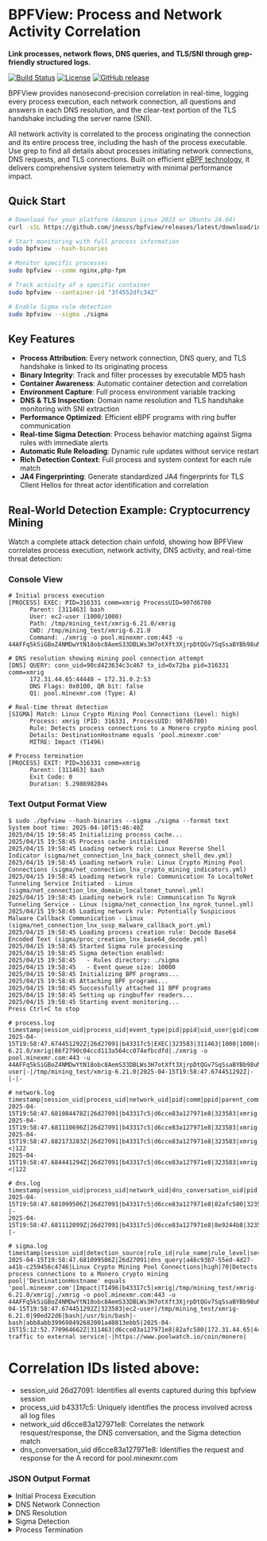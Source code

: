 # BPFView: Process and Network Activity Correlation


  <strong>Link processes, network flows, DNS queries, and TLS/SNI through grep-friendly structured logs. </strong>

[![Build Status](https://github.com/jnesss/bpfview/actions/workflows/ci.yml/badge.svg)](https://github.com/jnesss/bpfview/actions/workflows/ci.yml)
[![License](https://img.shields.io/github/license/jnesss/bpfview)](LICENSE)
[![GitHub release](https://img.shields.io/github/release/jnesss/bpfview.svg)](https://github.com/jnesss/bpfview/releases)

BPFView provides nanosecond-precision correlation in real-time, logging every process execution, each network connection, all questions and answers in each DNS resolution, and the clear-text portion of the TLS handshake including the server name (SNI).

All network activity is correlated to the process originating the connection and its entire process tree, including the hash of the process executable. Use grep to find all details about processes initiating network connections, DNS requests, and TLS connections. Built on efficient [eBPF technology](https://ebpf.io/what-is-ebpf/), it delivers comprehensive system telemetry with minimal performance impact.

## Quick Start

```bash
# Download for your platform (Amazon Linux 2023 or Ubuntu 24.04)
curl -sSL https://github.com/jnesss/bpfview/releases/latest/download/install.sh | sudo bash

# Start monitoring with full process information
sudo bpfview --hash-binaries

# Monitor specific processes
sudo bpfview --comm nginx,php-fpm

# Track activity of a specific container
sudo bpfview --container-id "3f4552dfc342"

# Enable Sigma rule detection
sudo bpfview --sigma ./sigma
```

## Key Features

- **Process Attribution**: Every network connection, DNS query, and TLS handshake is linked to its originating process
- **Binary Integrity**: Track and filter processes by executable MD5 hash
- **Container Awareness**: Automatic container detection and correlation
- **Environment Capture**: Full process environment variable tracking
- **DNS & TLS Inspection**: Domain name resolution and TLS handshake monitoring with SNI extraction
- **Performance Optimized**: Efficient eBPF programs with ring buffer communication
- **Real-time Sigma Detection**: Process behavior matching against Sigma rules with immediate alerts
- **Automatic Rule Reloading**: Dynamic rule updates without service restart
- **Rich Detection Context**: Full process and system context for each rule match
- **JA4 Fingerprinting**: Generate standardized JA4 fingerprints for TLS Client Hellos for threat actor identification and correlation

## Real-World Detection Example: Cryptocurrency Mining

Watch a complete attack detection chain unfold, showing how BPFView correlates process execution, network activity, DNS activity, and real-time threat detection:

### Console View

```text
# Initial process execution
[PROCESS] EXEC: PID=316331 comm=xmrig ProcessUID=907d6780
      Parent: [311463] bash
      User: ec2-user (1000/1000)
      Path: /tmp/mining_test/xmrig-6.21.0/xmrig
      CWD: /tmp/mining_test/xmrig-6.21.0
      Command: ./xmrig -o pool.minexmr.com:443 -u 44AFFq5kSiGBoZ4NMDwYtN18obc8AemS33DBLWs3H7otXft3XjrpDtQGv7SqSsaBYBb98uNbr2VBBEt7f2wfn3RVGQBEP3A

# DNS resolution showing mining pool connection attempt
[DNS] QUERY: conn_uid=90cd423634c3c467 tx_id=0x72ba pid=316331 comm=xmrig
      172.31.44.65:44440 → 172.31.0.2:53
      DNS Flags: 0x0100, QR bit: false
      Q1: pool.minexmr.com (Type: A)

# Real-time threat detection
[SIGMA] Match: Linux Crypto Mining Pool Connections (Level: high)
      Process: xmrig (PID: 316331, ProcessUID: 907d6780)
      Rule: Detects process connections to a Monero crypto mining pool
      Details: DestinationHostname equals 'pool.minexmr.com'
      MITRE: Impact (T1496)

# Process termination
[PROCESS] EXIT: PID=316331 comm=xmrig
      Parent: [311463] bash
      Exit Code: 0
      Duration: 5.298698204s
```
### Text Output Format View
```text
$ sudo ./bpfview --hash-binaries --sigma ./sigma --format text
System boot time: 2025-04-10T15:46:40Z
2025/04/15 19:58:45 Initializing process cache...
2025/04/15 19:58:45 Process cache initialized
2025/04/15 19:58:45 Loading network rule: Linux Reverse Shell Indicator (sigma/net_connection_lnx_back_connect_shell_dev.yml)
2025/04/15 19:58:45 Loading network rule: Linux Crypto Mining Pool Connections (sigma/net_connection_lnx_crypto_mining_indicators.yml)
2025/04/15 19:58:45 Loading network rule: Communication To LocaltoNet Tunneling Service Initiated - Linux (sigma/net_connection_lnx_domain_localtonet_tunnel.yml)
2025/04/15 19:58:45 Loading network rule: Communication To Ngrok Tunneling Service - Linux (sigma/net_connection_lnx_ngrok_tunnel.yml)
2025/04/15 19:58:45 Loading network rule: Potentially Suspicious Malware Callback Communication - Linux (sigma/net_connection_lnx_susp_malware_callback_port.yml)
2025/04/15 19:58:45 Loading process creation rule: Decode Base64 Encoded Text (sigma/proc_creation_lnx_base64_decode.yml)
2025/04/15 19:58:45 Started Sigma rule processing
2025/04/15 19:58:45 Sigma detection enabled:
2025/04/15 19:58:45   - Rules directory: ./sigma
2025/04/15 19:58:45   - Event queue size: 10000
2025/04/15 19:58:45 Initializing BPF programs...
2025/04/15 19:58:45 Attaching BPF programs...
2025/04/15 19:58:45 Successfully attached 11 BPF programs
2025/04/15 19:58:45 Setting up ringbuffer readers...
2025/04/15 19:58:45 Starting event monitoring...
Press Ctrl+C to stop

# process.log
timestamp|session_uid|process_uid|event_type|pid|ppid|uid_user|gid|comm|parent_comm|exe_path|binary_hash|cmdline|username|container_id|cwd|start_time|exit_time|exit_code|duration
2025-04-15T19:58:47.674451292Z|26d27091|b43317c5|EXEC|323583|311463|1000|1000|xmrig|bash|/tmp/mining_test/xmrig-6.21.0/xmrig|86f2790c04ccd113a564cc074efbcdfd|./xmrig -o pool.minexmr.com:443 -u 44AFFq5kSiGBoZ4NMDwYtN18obc8AemS33DBLWs3H7otXft3XjrpDtQGv7SqSsaBYBb98uNbr2VBBEt7f2wfn3RVGQBEP3A|ec2-user|-|/tmp/mining_test/xmrig-6.21.0|2025-04-15T19:58:47.674451292Z|-|-|-

# network.log
timestamp|session_uid|process_uid|network_uid|pid|comm|ppid|parent_comm|protocol|src_ip|src_port|dst_ip|dst_port|direction|bytes
2025-04-15T19:58:47.681084478Z|26d27091|b43317c5|d6cce83a127971e8|323583|xmrig|311463|bash|UDP|172.31.44.65|44355|172.31.0.2|53|>|62
2025-04-15T19:58:47.681110696Z|26d27091|b43317c5|d6cce83a127971e8|323583|xmrig|311463|bash|UDP|172.31.44.65|44355|172.31.0.2|53|>|62
2025-04-15T19:58:47.682173283Z|26d27091|b43317c5|d6cce83a127971e8|323583|xmrig|311463|bash|UDP|172.31.0.2|53|172.31.44.65|44355|<|122
2025-04-15T19:58:47.684441294Z|26d27091|b43317c5|d6cce83a127971e8|323583|xmrig|311463|bash|UDP|172.31.0.2|53|172.31.44.65|44355|<|122

# dns.log
timestamp|session_uid|process_uid|network_uid|dns_conversation_uid|pid|comm|ppid|parent_comm|event_type|dns_flags|query|type|txid|src_ip|src_port|dst_ip|dst_port|answers|ttl
2025-04-15T19:58:47.681099506Z|26d27091|b43317c5|d6cce83a127971e8|82afc580|323583|xmrig|311463|bash|QUERY|0x0100|pool.minexmr.com|A|0xbca7|172.31.44.65|44355|172.31.0.2|53|-|-
2025-04-15T19:58:47.681112099Z|26d27091|b43317c5|d6cce83a127971e8|8e9244b8|323583|xmrig|311463|bash|QUERY|0x0100|pool.minexmr.com|AAAA|0x719b|172.31.44.65|44355|172.31.0.2|53|-|-

# sigma.log
timestamp|session_uid|detection_source|rule_id|rule_name|rule_level|severity_score|rule_description|match_details|mitre_tactics|mitre_techniques|process_uid|process_name|process_path|process_cmdline|process_hash|process_start_time|pid|username|working_dir|parent_process_uid|parent_name|parent_path|parent_cmdline|parent_hash|parent_start_time|ppid|network_uid|dns_conversation_uid|src_ip|src_port|dst_ip|dst_port|protocol|direction|direction_desc|container_id|rule_references|tags
2025-04-15T19:58:47.681099506Z|26d27091|dns_query|a46c93b7-55ed-4d27-a41b-c259456c4746|Linux Crypto Mining Pool Connections|high|70|Detects process connections to a Monero crypto mining pool|'DestinationHostname' equals 'pool.minexmr.com'|Impact|T1496|b43317c5|xmrig|/tmp/mining_test/xmrig-6.21.0/xmrig|./xmrig -o pool.minexmr.com:443 -u 44AFFq5kSiGBoZ4NMDwYtN18obc8AemS33DBLWs3H7otXft3XjrpDtQGv7SqSsaBYBb98uNbr2VBBEt7f2wfn3RVGQBEP3A|86f2790c04ccd113a564cc074efbcdfd|2025-04-15T19:58:47.674451292Z|323583|ec2-user|/tmp/mining_test/xmrig-6.21.0|90ed22d6|bash|/usr/bin/bash|-bash|abb8abb399698492682001a40813ebb5|2025-04-15T15:12:52.770964662Z|311463|d6cce83a127971e8|82afc580|172.31.44.65|44355|172.31.0.2|53|UDP|egress|Outgoing traffic to external service|-|https://www.poolwatch.io/coin/monero|
```

# Correlation IDs listed above:
- session_uid 26d27091:  Identifies all events captured during this bpfview session
- process_uid b43317c5:  Uniquely identifies the process involved across all log files
- network_uid d6cce83a127971e8:  Correlates the network resquest/response, the DNS conversation, and the Sigma detection match
- dns_conversation_uid d6cce83a127971e8:  Identifies the request and response for the A record for pool.minexmr.com

### JSON Output Format

<details>
<summary>Initial Process Execution</summary>
```json
{
  "timestamp": "2025-04-15T20:15:06.956325705Z",
  "session_uid": "32476fd8",
  "event_type": "process_exec",
  "process_uid": "4fe5046b",
  "parent_uid": "90ed22d6",
  "process": {
    "pid": 324331,
    "comm": "xmrig",
    "ppid": 311463,
    "parent_comm": "bash",
    "uid": 1000,
    "gid": 1000,
    "exe_path": "/tmp/mining_test/xmrig-6.21.0/xmrig",
    "binary_hash": "86f2790c04ccd113a564cc074efbcdfd",
    "command_line": "./xmrig -o pool.minexmr.com:443 -u 44AFFq5kSiGBoZ4NMDwYtN18obc8AemS33DBLWs3H7otXft3XjrpDtQGv7SqSsaBYBb98uNbr2VBBEt7f2wfn3RVGQBEP3A",
    "username": "ec2-user",
    "cwd": "/tmp/mining_test/xmrig-6.21.0",
    "start_time": "2025-04-15T20:15:06.956325705Z"
  },
  "message": "process_exec: xmrig (PID: 324331)"
}
```
</details>
<details>
<summary>DNS Network Connection</summary>
{
  "timestamp": "2025-04-15T20:15:06.963020024Z",
  "session_uid": "32476fd8",
  "event_type": "network_flow",
  "process_uid": "4fe5046b",
  "network_uid": "0f566ba38e122f9d",
  "process": {
    "pid": 324331,
    "comm": "xmrig",
    "ppid": 311463,
    "parent_comm": "bash"
  },
  "network": {
    "protocol": "UDP",
    "source_ip": "172.31.44.65",
    "source_port": 59267,
    "dest_ip": "172.31.0.2",
    "dest_port": 53,
    "direction": "egress",
    "direction_description": "Outgoing traffic to external service",
    "bytes": 62
  },
  "message": "Network connection: 172.31.44.65:59267 → 172.31.0.2:53 (udp)"
}
</details>
<details>
<summary>DNS Resolution</summary>
```json
{
  "timestamp": "2025-04-15T20:15:06.963029272Z",
  "session_uid": "32476fd8",
  "event_type": "dns_query",
  "process_uid": "4fe5046b",
  "network_uid": "0f566ba38e122f9d",
  "dns_conversation_uid": "84ad6a0e",
  "process": {
    "pid": 324331,
    "comm": "xmrig",
    "ppid": 311463,
    "parent_comm": "bash"
  },
  "dns": {
    "type": "query",
    "flags": 256,
    "transaction_id": 52660,
    "questions": [
      {
        "name": "pool.minexmr.com",
        "type": "A",
        "class": 1
      }
    ]
  },
  "network": {
    "source_ip": "172.31.44.65",
    "source_port": 59267,
    "dest_ip": "172.31.0.2",
    "dest_port": 53
  },
  "message": "DNS query: pool.minexmr.com"
}
```
</details>
<details>
<summary>Sigma Detection</summary>
```json
{
  "timestamp": "2025-04-15T20:15:06.963029272Z",
  "session_uid": "32476fd8",
  "event_type": "sigma_match",
  "event_category": "network",
  "rule": {
    "id": "a46c93b7-55ed-4d27-a41b-c259456c4746",
    "name": "Linux Crypto Mining Pool Connections",
    "level": "high",
    "description": "Detects process connections to a Monero crypto mining pool",
    "match_details": "'DestinationHostname' equals 'pool.minexmr.com'",
    "references": [
      "https://www.poolwatch.io/coin/monero"
    ],
    "tags": [
      "attack.impact",
      "attack.t1496"
    ]
  },
  "process": {
    "process_uid": "4fe5046b",
    "pid": 324331,
    "name": "xmrig",
    "exe_path": "/tmp/mining_test/xmrig-6.21.0/xmrig",
    "command_line": "./xmrig -o pool.minexmr.com:443 -u 44AFFq5kSiGBoZ4NMDwYtN18obc8AemS33DBLWs3H7otXft3XjrpDtQGv7SqSsaBYBb98uNbr2VBBEt7f2wfn3RVGQBEP3A",
    "working_directory": "/tmp/mining_test/xmrig-6.21.0",
    "username": "ec2-user",
    "start_time": "2025-04-15T20:15:06.956325705Z",
    "binary_hash": "86f2790c04ccd113a564cc074efbcdfd",
    "environment": [
      "SHELL=/bin/bash",
      "HISTCONTROL=ignoredups",
      "SYSTEMD_COLORS=false",
      "HISTSIZE=1000",
      "HOSTNAME=ip-172-31-44-65.us-east-2.compute.internal",
      "PWD=/tmp/mining_test/xmrig-6.21.0",
      "LOGNAME=ec2-user",
      "XDG_SESSION_TYPE=tty",
      "MOTD_SHOWN=pam",
      "HOME=/home/ec2-user",
      "LANG=C.UTF-8",
      "LS_COLORS=rs=0:di=01;34:ln=01;36:mh=00:pi=40;33:so=01;35:do=01;35:bd=40;33;01:cd=40;33;01:or=40;31;01:mi=01;37;41:su=37;41:sg=30;43:ca=30;41:tw=30;42:ow=34;42:st=37;44:ex=01;32:*.tar=01;31:*.tgz=01;31:*.arc=01;31:*.arj=01;31:*.taz=01;31:*.lha=01;31:*.lz4=01;31:*.lzh=01;31:*.lzma=01;31:*.tlz=01;31:*.txz=01;31:*.tzo=01;31:*.t7z=01;31:*.zip=01;31:*.z=01;31:*.dz=01;31:*.gz=01;31:*.lrz=01;31:*.lz=01;31:*.lzo=01;31:*.xz=01;31:*.zst=01;31:*.tzst=01;31:*.bz2=01;31:*.bz=01;31:*.tbz=01;31:*.tbz2=01;31:*.tz=01;31:*.deb=01;31:*.rpm=01;31:*.jar=01;31:*.war=01;31:*.ear=01;31:*.sar=01;31:*.rar=01;31:*.alz=01;31:*.ace=01;31:*.zoo=01;31:*.cpio=01;31:*.7z=01;31:*.rz=01;31:*.cab=01;31:*.wim=01;31:*.swm=01;31:*.dwm=01;31:*.esd=01;31:*.jpg=01;35:*.jpeg=01;35:*.mjpg=01;35:*.mjpeg=01;35:*.gif=01;35:*.bmp=01;35:*.pbm=01;35:*.pgm=01;35:*.ppm=01;35:*.tga=01;35:*.xbm=01;35:*.xpm=01;35:*.tif=01;35:*.tiff=01;35:*.png=01;35:*.svg=01;35:*.svgz=01;35:*.mng=01;35:*.pcx=01;35:*.mov=01;35:*.mpg=01;35:*.mpeg=01;35:*.m2v=01;35:*.mkv=01;35:*.webm=01;35:*.webp=01;35:*.ogm=01;35:*.mp4=01;35:*.m4v=01;35:*.mp4v=01;35:*.vob=01;35:*.qt=01;35:*.nuv=01;35:*.wmv=01;35:*.asf=01;35:*.rm=01;35:*.rmvb=01;35:*.flc=01;35:*.avi=01;35:*.fli=01;35:*.flv=01;35:*.gl=01;35:*.dl=01;35:*.xcf=01;35:*.xwd=01;35:*.yuv=01;35:*.cgm=01;35:*.emf=01;35:*.ogv=01;35:*.ogx=01;35:*.aac=01;36:*.au=01;36:*.flac=01;36:*.m4a=01;36:*.mid=01;36:*.midi=01;36:*.mka=01;36:*.mp3=01;36:*.mpc=01;36:*.ogg=01;36:*.ra=01;36:*.wav=01;36:*.oga=01;36:*.opus=01;36:*.spx=01;36:*.xspf=01;36:",
      "SSH_CONNECTION=50.54.128.65 54057 172.31.44.65 22",
      "XDG_SESSION_CLASS=user",
      "SELINUX_ROLE_REQUESTED=",
      "TERM=xterm-256color",
      "LESSOPEN=||/usr/bin/lesspipe.sh %s",
      "USER=ec2-user",
      "SELINUX_USE_CURRENT_RANGE=",
      "SHLVL=1",
      "XDG_SESSION_ID=23",
      "XDG_RUNTIME_DIR=/run/user/1000",
      "S_COLORS=auto",
      "SSH_CLIENT=50.54.128.65 54057 22",
      "which_declare=declare -f",
      "PATH=/home/ec2-user/.local/bin:/home/ec2-user/bin:/usr/local/bin:/usr/bin:/usr/local/sbin:/usr/sbin:/usr/local/go/bin",
      "SELINUX_LEVEL_REQUESTED=",
      "DBUS_SESSION_BUS_ADDRESS=unix:path=/run/user/1000/bus",
      "MAIL=/var/spool/mail/ec2-user",
      "SSH_TTY=/dev/pts/1",
      "BASH_FUNC_which%%=() {  ( alias;\n eval ${which_declare} ) | /usr/bin/which --tty-only --read-alias --read-functions --show-tilde --show-dot \"$@\"\n}",
      "_=./xmrig",
      "OLDPWD=/home/ec2-user/bpfview/logs",
      ""
    ]
  },
  "parent_process": {
    "process_uid": "90ed22d6",
    "pid": 311463,
    "name": "bash",
    "exe_path": "/usr/bin/bash",
    "command_line": "-bash",
    "start_time": "2025-04-15T15:12:52.770964662Z",
    "binary_hash": "abb8abb399698492682001a40813ebb5"
  },
  "network": {
    "network_uid": "0f566ba38e122f9d",
    "dns_conversation_uid": "84ad6a0e",
    "source_ip": "172.31.44.65",
    "source_port": 59267,
    "destination_ip": "172.31.0.2",
    "destination_port": 53,
    "direction": "egress",
    "destination_hostname": "pool.minexmr.com"
  },
  "message": "Sigma rule match: Linux Crypto Mining Pool Connections (Level: high) - Process: xmrig [324331]",
  "detection_source": "dns_query",
  "labels": {
    "session_uid": "32476fd8",
    "process_uid": "4fe5046b",
    "parent_uid": "90ed22d6",
    "network_uid": "0f566ba38e122f9d",
    "dns_conversation_uid": "84ad6a0e"
  }
}
```
</details>
<details>
<summary>Process Termination</summary>
```json
{
  "timestamp": "2025-04-15T20:15:11.362956681Z",
  "session_uid": "32476fd8",
  "event_type": "process_exit",
  "process_uid": "",
  "process": {
    "pid": 324331,
    "comm": "xmrig",
    "ppid": 311463,
    "parent_comm": "",
    "uid": 1000,
    "gid": 1000,
    "exe_path": "/tmp/mining_test/xmrig-6.21.0/xmrig",
    "command_line": "./xmrig -o pool.minexmr.com:443 -u 44AFFq5kSiGBoZ4NMDwYtN18obc8AemS33DBLWs3H7otXft3XjrpDtQGv7SqSsaBYBb98uNbr2VBBEt7f2wfn3RVGQBEP3A",
    "username": "ec2-user",
    "cwd": "/tmp/mining_test/xmrig-6.21.0",
    "start_time": "2025-04-15T20:15:06.956325705Z",
    "exit_time": "2025-04-15T20:15:11.362956681Z",
    "exit_description": "Success",
    "duration": "4.406630976s"
  },
  "message": "process_exit: xmrig (PID: 324331)"
}
```

## Command Line Interface

BPFView offers comprehensive filtering capabilities that can be combined to precisely target what you want to monitor:

### Process Filtering
```bash
# Filter by command name
sudo bpfview --comm nginx,php-fpm

# Filter by process ID or parent
sudo bpfview --pid 1234
sudo bpfview --ppid 1000

# Track process trees (captures all child processes)
sudo bpfview --pid 1234 --tree

# Filter by command line content
sudo bpfview --cmdline "api-server"

# Filter by executable path
sudo bpfview --exe "/usr/bin/python"

# Filter by username
sudo bpfview --user nginx

# Filter by container ID
sudo bpfview --container-id "3f4552dfc342"
```

### Network Filtering
```bash
# Filter by source/destination ports
sudo bpfview --sport 22,80
sudo bpfview --dport 443,8080

# Filter by IP address
sudo bpfview --src-ip 192.168.1.10
sudo bpfview --dst-ip 10.0.0.1

# Filter by protocol
sudo bpfview --protocol TCP,UDP
```

### DNS and TLS Filtering
```bash
# Filter by domain name (supports wildcards)
sudo bpfview --domain "*.example.com"

# Filter by DNS record type
sudo bpfview --dns-type A,AAAA,CNAME

# Filter by TLS version
sudo bpfview --tls-version "1.2,1.3"

# Filter by SNI host (supports wildcards)
sudo bpfview --sni "api.example.com"
```

### Detection Options
```bash
# Enable Sigma detection with rules directory
sudo bpfview --sigma-rules /path/to/rules

# Configure detection queue size
sudo bpfview --sigma-rules ./rules --sigma-queue-size 20000
```

### Output Options
```bash
# Change log level
sudo bpfview --log-level debug

# Include timestamps in console output
sudo bpfview --log-timestamp

# Calculate binary hashes of executed binaries
sudo bpfview --hash-binaries

# Output format selection
sudo bpfview --format json  # Use JSON format (default: text)
sudo bpfview --format json-ecs  # Use Elastic Common Schema format
sudo bpfview --format gelf  # Use Graylog Extended Log Format
```

## Technical Implementation

BPFView consists of four specialized eBPF programs:

1. **netmon.c**: Network connection tracking with process context
   - LRU hash maps for connection tracking
   - Efficient packet processing without copying payload
   - Automatic cleanup of expired connections

2. **dnsmon.c**: DNS monitoring with minimal overhead
   - Selective packet capture only for DNS traffic
   - Efficient protocol parsing in kernel space
   - Transaction tracking for query/response correlation

3. **execve.c**: Process execution tracking
   - Precise command-line argument capture
   - Environment variable collection
   - Working directory and binary hash tracking

4. **tlsmon.c**: TLS handshake analysis
   - ClientHello parsing for SNI extraction
   - Cipher suite enumeration
   - Key exchange group tracking
   
## Log Correlation and Analysis

BPFView generates structured logs with shared identifiers that enable powerful cross-log correlation:

### Correlation IDs

* **session_uid**: Unique identifier for each BPFView run (e.g., `60d6378b`)
* **process_uid**: Consistent identifier for a process across all log types (e.g., `907271e5`)
* **network_uid**: Unique identifier for each network connection (e.g., `db79358f24023b06`)
* **dns_conversation_uid**: Links DNS queries with their responses (e.g., `5551529`)

### Complete Log Examples

#### Process Events (process.log)
```
# Process execution with binary hash and environment details
timestamp|session_uid|process_uid|event_type|pid|ppid|uid_user|gid|comm|parent_comm|exe_path|binary_hash|cmdline|username|container_id|cwd|start_time|exit_time|exit_code|duration
2025-04-15T20:21:13.911446353Z|9cf3844b|7df935f6|EXEC|324614|311463|1000|1000|curl|bash|/usr/bin/curl|9c30781b6d88fd2c8acebab96791fcb1|curl https://www.apple.com|ec2-user|-|/home/ec2-user/bpfview/logs|2025-04-15T20:21:13.911446353Z|-|-|-
2025-04-15T20:21:13.928451561Z|9cf3844b||EXIT|324614|311463|1000|1000|curl|-|/usr/bin/curl|-|curl https://www.apple.com|ec2-user|-|/home/ec2-user/bpfview/logs|2025-04-15T20:21:13.911446353Z|2025-04-15T20:21:13.928451561Z|0|17.005208ms
```

#### Network Events (network.log)
```
# Network connections with process attribution and byte counts
timestamp|session_uid|process_uid|network_uid|pid|comm|ppid|parent_comm|protocol|src_ip|src_port|dst_ip|dst_port|direction|bytes
2025-04-15T20:21:13.928921649Z|9cf3844b|7df935f6|fdaa795fe689e39d|324614|curl|311463|bash|TCP|172.31.44.65|37176|23.202.93.28|443|>|60
2025-04-15T20:21:13.938474097Z|9cf3844b|7df935f6|fdaa795fe689e39d|324614|curl|311463|bash|TCP|23.202.93.28|443|172.31.44.65|37176|<|60
2025-04-15T20:21:13.938510735Z|9cf3844b|7df935f6|fdaa795fe689e39d|324614|curl|311463|bash|TCP|172.31.44.65|37176|23.202.93.28|443|>|52
2025-04-15T20:21:13.940705012Z|9cf3844b|7df935f6|fdaa795fe689e39d|324614|curl|311463|bash|TCP|172.31.44.65|37176|23.202.93.28|443|>|569
2025-04-15T20:21:13.950270313Z|9cf3844b|7df935f6|fdaa795fe689e39d|324614|curl|311463|bash|TCP|23.202.93.28|443|172.31.44.65|37176|<|52
2025-04-15T20:21:13.951504127Z|9cf3844b|7df935f6|fdaa795fe689e39d|324614|curl|311463|bash|TCP|23.202.93.28|443|172.31.44.65|37176|<|2948
```

#### DNS Events (dns.log)
```
# Full DNS query/response chain with CNAME resolution
timestamp|session_uid|process_uid|network_uid|dns_conversation_uid|pid|comm|ppid|parent_comm|event_type|dns_flags|query|type|txid|src_ip|src_port|dst_ip|dst_port|answers|ttl
2025-04-15T20:21:13.917469825Z|9cf3844b|7df935f6|e7f9889571112233|86f112ea|324614|curl|311463|bash|QUERY|0x0100|www.apple.com|A|0x08a0|172.31.44.65|54732|172.31.0.2|53|-|-
2025-04-15T20:21:13.9174856Z|9cf3844b|7df935f6|e7f9889571112233|c3bc8fe2|324614|curl|311463|bash|QUERY|0x0100|www.apple.com|AAAA|0xf59c|172.31.44.65|54732|172.31.0.2|53|-|-
2025-04-15T20:21:13.918948405Z|9cf3844b|7df935f6|e7f9889571112233|86f112ea|324614|curl|311463|bash|RESPONSE|0x8180|www.apple.com|CNAME|0x08a0|172.31.0.2|53|172.31.44.65|54732|www-apple-com.v.aaplimg.com|142
2025-04-15T20:21:13.918948405Z|9cf3844b|7df935f6|e7f9889571112233|86f112ea|324614|curl|311463|bash|RESPONSE|0x8180|www-apple-com.v.aaplimg.com|CNAME|0x08a0|172.31.0.2|53|172.31.44.65|54732|www.apple.com.edgekey.net|142
2025-04-15T20:21:13.918948405Z|9cf3844b|7df935f6|e7f9889571112233|86f112ea|324614|curl|311463|bash|RESPONSE|0x8180|www.apple.com.edgekey.net|CNAME|0x08a0|172.31.0.2|53|172.31.44.65|54732|e6858.dsce9.akamaiedge.net|142
2025-04-15T20:21:13.918948405Z|9cf3844b|7df935f6|e7f9889571112233|86f112ea|324614|curl|311463|bash|RESPONSE|0x8180|e6858.dsce9.akamaiedge.net|A|0x08a0|172.31.0.2|53|172.31.44.65|54732|23.202.93.28|5
2025-04-15T20:21:13.92822166Z|9cf3844b|7df935f6|e7f9889571112233|c3bc8fe2|324614|curl|311463|bash|RESPONSE|0x8180|www.apple.com|CNAME|0xf59c|172.31.0.2|53|172.31.44.65|54732|www-apple-com.v.aaplimg.com|142
2025-04-15T20:21:13.92822166Z|9cf3844b|7df935f6|e7f9889571112233|c3bc8fe2|324614|curl|311463|bash|RESPONSE|0x8180|www-apple-com.v.aaplimg.com|CNAME|0xf59c|172.31.0.2|53|172.31.44.65|54732|www.apple.com.edgekey.net|142
2025-04-15T20:21:13.92822166Z|9cf3844b|7df935f6|e7f9889571112233|c3bc8fe2|324614|curl|311463|bash|RESPONSE|0x8180|www.apple.com.edgekey.net|CNAME|0xf59c|172.31.0.2|53|172.31.44.65|54732|e6858.dsce9.akamaiedge.net|142
2025-04-15T20:21:13.92822166Z|9cf3844b|7df935f6|e7f9889571112233|c3bc8fe2|324614|curl|311463|bash|RESPONSE|0x8180|e6858.dsce9.akamaiedge.net|AAAA|0xf59c|172.31.0.2|53|172.31.44.65|54732|2600:1407:3c00:1aa0::1aca|20
2025-04-15T20:21:13.92822166Z|9cf3844b|7df935f6|e7f9889571112233|c3bc8fe2|324614|curl|311463|bash|RESPONSE|0x8180|e6858.dsce9.akamaiedge.net|AAAA|0xf59c|172.31.0.2|53|172.31.44.65|54732|2600:1407:3c00:1aa1::1aca|20
```

#### TLS Events (tls.log)
```
# TLS handshake details including cipher suites, supported groups, and JA4 fingerprint
timestamp|session_uid|process_uid|network_uid|pid|comm|ppid|parent_comm|src_ip|src_port|dst_ip|dst_port|version|sni|cipher_suites|supported_groups|handshake_length|ja4|ja4_hash
2025-04-15T20:21:13.940716292Z|9cf3844b|7df935f6|fdaa795fe689e39d|324614|curl|311463|bash|172.31.44.65|37176|23.202.93.28|443|TLS 1.0|www.apple.com|0x1302,0x1303,0x1301,0x1304,0xc02c,0xc030,0xcca9,0xcca8,0xc0ad,0xc02b|x25519,secp256r1,x448,secp521r1,secp384r1,ffdhe2048,ffdhe3072,ffdhe4096,ffdhe6144,ffdhe8192|508|q0t1dapplez508ahttp2c1302|aeb3f012e851713acbf3b08b0cee2eba
```

#### Sigma Events (sigma.log)
```
# Behavior matching against Sigma rules with immediate alerts
timestamp|session_uid|detection_source|rule_id|rule_name|rule_level|severity_score|rule_description|match_details|mitre_tactics|mitre_techniques|process_uid|process_name|process_path|process_cmdline|process_hash|process_start_time|pid|username|working_dir|parent_process_uid|parent_name|parent_path|parent_cmdline|parent_hash|parent_start_time|ppid|network_uid|dns_conversation_uid|src_ip|src_port|dst_ip|dst_port|protocol|direction|direction_desc|container_id|rule_references|tags
2025-04-15T20:24:39.214844757Z|bbd246fc|process_creation|e2072cab-8c9a-459b-b63c-40ae79e27031|Decode Base64 Encoded Text|low|30|Detects usage of base64 utility to decode arbitrary base64-encoded text|'Image' endswith '/base64' WITH 'CommandLine' contains '-d'|Defense-Evasion|T1027|bb020aea|base64|/usr/bin/base64|base64 -d|d7523068e26db58aa6f29839e91b86eb|2025-04-15T20:24:39.214844757Z|324779|ec2-user|/home/ec2-user/bpfview/logs|90ed22d6|bash|/usr/bin/bash|-bash|abb8abb399698492682001a40813ebb5|2025-04-15T15:12:52.770964662Z|311463|-|-|-|-|-|-|-|-|-|-|https://github.com/redcanaryco/atomic-red-team/blob/f339e7da7d05f6057fdfcdd3742bfcf365fee2a9/atomics/T1027/T1027.md|
```

### Analysis Examples

#### Trace DNS Resolution Chain
```bash
# Find DNS requests for apple.com
$ grep apple.com dns.log | grep QUERY
2025-04-15T20:21:13.917469825Z|9cf3844b|7df935f6|e7f9889571112233|86f112ea|324614|curl|311463|bash|QUERY|0x0100|www.apple.com|A|0x08a0|172.31.44.65|54732|172.31.0.2|53|-|-
2025-04-15T20:21:13.9174856Z|9cf3844b|7df935f6|e7f9889571112233|c3bc8fe2|324614|curl|311463|bash|QUERY|0x0100|www.apple.com|AAAA|0xf59c|172.31.44.65|54732|172.31.0.2|53|-|-

# Find the process that initiated those DNS requests
$ grep 7df935f6 process.log 
2025-04-15T20:21:13.911446353Z|9cf3844b|7df935f6|EXEC|324614|311463|1000|1000|curl|bash|/usr/bin/curl|9c30781b6d88fd2c8acebab96791fcb1|curl https://www.apple.com|ec2-user|-|/home/ec2-user/bpfview/logs|2025-04-15T20:21:13.911446353Z|-|-|-
```

#### Follow Network Connection Chain
```bash
# Find a TLS connection
$ grep apple.com tls.log 
2025-04-15T20:21:13.940716292Z|9cf3844b|7df935f6|fdaa795fe689e39d|324614|curl|311463|bash|172.31.44.65|37176|23.202.93.28|443|TLS 1.0|www.apple.com|0x1302,0x1303,0x1301,0x1304,0xc02c,0xc030,0xcca9,0xcca8,0xc0ad,0xc02b|x25519,secp256r1,x448,secp521r1,secp384r1,ffdhe2048,ffdhe3072,ffdhe4096,ffdhe6144,ffdhe8192|508|q0t1dapplez508ahttp2c1302|aeb3f012e851713acbf3b08b0cee2eba

# Find corresponding network traffic
$ grep fdaa795fe689e39d network.log  | head -1
2025-04-15T20:21:13.928921649Z|9cf3844b|7df935f6|fdaa795fe689e39d|324614|curl|311463|bash|TCP|172.31.44.65|37176|23.202.93.28|443|>|60
```

### Sigma Detection Events

BPFView supports real-time Sigma rule detection:

```bash
# Enable Sigma detection with default rules directory
sudo bpfview --sigma ./sigma

# Customize detection queue size
sudo bpfview --sigma-rules ./rules --sigma-queue-size 20000
```

Detection events are logged in all supported formats:

#### Text Format (sigma.log)
```
timestamp|session_uid|detection_source|rule_id|rule_name|rule_level|severity_score|rule_description|match_details|mitre_tactics|mitre_techniques|process_uid|process_name|process_path|process_cmdline|process_hash|process_start_time|pid|username|working_dir|parent_process_uid|parent_name|parent_path|parent_cmdline|parent_hash|parent_start_time|ppid|network_uid|dns_conversation_uid|src_ip|src_port|dst_ip|dst_port|protocol|direction|direction_desc|container_id|rule_references|tags
2025-04-15T20:24:39.214844757Z|bbd246fc|process_creation|e2072cab-8c9a-459b-b63c-40ae79e27031|Decode Base64 Encoded Text|low|30|Detects usage of base64 utility to decode arbitrary base64-encoded text|'Image' endswith '/base64' WITH 'CommandLine' contains '-d'|Defense-Evasion|T1027|bb020aea|base64|/usr/bin/base64|base64 -d|d7523068e26db58aa6f29839e91b86eb|2025-04-15T20:24:39.214844757Z|324779|ec2-user|/home/ec2-user/bpfview/logs|90ed22d6|bash|/usr/bin/bash|-bash|abb8abb399698492682001a40813ebb5|2025-04-15T15:12:52.770964662Z|311463|-|-|-|-|-|-|-|-|-|-|https://github.com/redcanaryco/atomic-red-team/blob/f339e7da7d05f6057fdfcdd3742bfcf365fee2a9/atomics/T1027/T1027.md|
```

#### JSON Format
```json
{
  "timestamp": "2025-04-15T20:29:23.261786343Z",
  "session_uid": "e53f074a",
  "event_type": "sigma_match",
  "event_category": "process",
  "rule": {
    "id": "e2072cab-8c9a-459b-b63c-40ae79e27031",
    "name": "Decode Base64 Encoded Text",
    "level": "low",
    "description": "Detects usage of base64 utility to decode arbitrary base64-encoded text",
    "match_details": "'Image' endswith '/base64' WITH 'CommandLine' contains '-d'",
    "references": [
      "https://github.com/redcanaryco/atomic-red-team/blob/f339e7da7d05f6057fdfcdd3742bfcf365fee2a9/atomics/T1027/T1027.md"
    ],
    "tags": [
      "attack.defense-evasion",
      "attack.t1027"
    ]
  },
  "process": {
    "process_uid": "28032300",
    "pid": 325004,
    "name": "base64",
    "exe_path": "/usr/bin/base64",
    "command_line": "base64 -d",
    "working_directory": "/home/ec2-user/bpfview/logs",
    "username": "ec2-user",
    "start_time": "2025-04-15T20:29:23.261786343Z",
    "binary_hash": "d7523068e26db58aa6f29839e91b86eb",
    "environment": [
      "SHELL=/bin/bash",
      "HISTCONTROL=ignoredups",
      "SYSTEMD_COLORS=false",
      "HISTSIZE=1000",
      "HOSTNAME=ip-172-31-44-65.us-east-2.compute.internal",
      "PWD=/home/ec2-user/bpfview/logs",
      "LOGNAME=ec2-user",
      "XDG_SESSION_TYPE=tty",
      "MOTD_SHOWN=pam",
      "HOME=/home/ec2-user",
      "LANG=C.UTF-8",
      "LS_COLORS=rs=0:di=01;34:ln=01;36:mh=00:pi=40;33:so=01;35:do=01;35:bd=40;33;01:cd=40;33;01:or=40;31;01:mi=01;37;41:su=37;41:sg=30;43:ca=30;41:tw=30;42:ow=34;42:st=37;44:ex=01;32:*.tar=01;31:*.tgz=01;31:*.arc=01;31:*.arj=01;31:*.taz=01;31:*.lha=01;31:*.lz4=01;31:*.lzh=01;31:*.lzma=01;31:*.tlz=01;31:*.txz=01;31:*.tzo=01;31:*.t7z=01;31:*.zip=01;31:*.z=01;31:*.dz=01;31:*.gz=01;31:*.lrz=01;31:*.lz=01;31:*.lzo=01;31:*.xz=01;31:*.zst=01;31:*.tzst=01;31:*.bz2=01;31:*.bz=01;31:*.tbz=01;31:*.tbz2=01;31:*.tz=01;31:*.deb=01;31:*.rpm=01;31:*.jar=01;31:*.war=01;31:*.ear=01;31:*.sar=01;31:*.rar=01;31:*.alz=01;31:*.ace=01;31:*.zoo=01;31:*.cpio=01;31:*.7z=01;31:*.rz=01;31:*.cab=01;31:*.wim=01;31:*.swm=01;31:*.dwm=01;31:*.esd=01;31:*.jpg=01;35:*.jpeg=01;35:*.mjpg=01;35:*.mjpeg=01;35:*.gif=01;35:*.bmp=01;35:*.pbm=01;35:*.pgm=01;35:*.ppm=01;35:*.tga=01;35:*.xbm=01;35:*.xpm=01;35:*.tif=01;35:*.tiff=01;35:*.png=01;35:*.svg=01;35:*.svgz=01;35:*.mng=01;35:*.pcx=01;35:*.mov=01;35:*.mpg=01;35:*.mpeg=01;35:*.m2v=01;35:*.mkv=01;35:*.webm=01;35:*.webp=01;35:*.ogm=01;35:*.mp4=01;35:*.m4v=01;35:*.mp4v=01;35:*.vob=01;35:*.qt=01;35:*.nuv=01;35:*.wmv=01;35:*.asf=01;35:*.rm=01;35:*.rmvb=01;35:*.flc=01;35:*.avi=01;35:*.fli=01;35:*.flv=01;35:*.gl=01;35:*.dl=01;35:*.xcf=01;35:*.xwd=01;35:*.yuv=01;35:*.cgm=01;35:*.emf=01;35:*.ogv=01;35:*.ogx=01;35:*.aac=01;36:*.au=01;36:*.flac=01;36:*.m4a=01;36:*.mid=01;36:*.midi=01;36:*.mka=01;36:*.mp3=01;36:*.mpc=01;36:*.ogg=01;36:*.ra=01;36:*.wav=01;36:*.oga=01;36:*.opus=01;36:*.spx=01;36:*.xspf=01;36:",
      "SSH_CONNECTION=50.54.128.65 54057 172.31.44.65 22",
      "XDG_SESSION_CLASS=user",
      "SELINUX_ROLE_REQUESTED=",
      "TERM=xterm-256color",
      "LESSOPEN=||/usr/bin/lesspipe.sh %s",
      "USER=ec2-user",
      "SELINUX_USE_CURRENT_RANGE=",
      "SHLVL=1",
      "XDG_SESSION_ID=23",
      "XDG_RUNTIME_DIR=/run/user/1000",
      "S_COLORS=auto",
      "SSH_CLIENT=50.54.XXX.65 54057 22",
      "which_declare=declare -f",
      "PATH=/home/ec2-user/.local/bin:/home/ec2-user/bin:/usr/local/bin:/usr/bin:/usr/local/sbin:/usr/sbin:/usr/local/go/bin",
      "SELINUX_LEVEL_REQUESTED=",
      "DBUS_SESSION_BUS_ADDRESS=unix:path=/run/user/1000/bus",
      "MAIL=/var/spool/mail/ec2-user",
      "SSH_TTY=/dev/pts/1",
      "BASH_FUNC_which%%=() {  ( alias;\n eval ${which_declare} ) | /usr/bin/which --tty-only --read-alias --read-functions --show-tilde --show-dot \"$@\"\n}",
      "_=/usr/bin/base64",
      "OLDPWD=/tmp/mining_test/xmrig-6.21.0",
      ""
    ]
  },
  "parent_process": {
    "process_uid": "90ed22d6",
    "pid": 311463,
    "name": "bash",
    "exe_path": "/usr/bin/bash",
    "command_line": "-bash",
    "start_time": "2025-04-15T15:12:52.770964662Z",
    "binary_hash": "abb8abb399698492682001a40813ebb5"
  },
  "message": "Sigma rule match: Decode Base64 Encoded Text (Level: low) - Process: base64 [325004]",
  "detection_source": "process_creation",
  "labels": {
    "session_uid": "e53f074a",
    "process_uid": "28032300",
    "parent_uid": "90ed22d6"
  }
}
```

#### ECS Format
```json
{
  "@timestamp": "2025-04-15T20:31:25.726083486Z",
  "ecs.version": "8.12.0",
  "event.type": "sigma",
  "event.subtype": "process_creation",
  "event.category": "process",
  "event.kind": "alert",
  "event.dataset": "bpfview",
  "event.sequence": "9eec2e97",
  "event.action": "detection",
  "event.outcome": "success",
  "message": "Sigma rule match: Decode Base64 Encoded Text (Level: low) - Process: base64 [325162]",
  "host.os.type": "linux",
  "host.os.kernel": "linux",
  "process.name": "base64",
  "process.pid": 325162,
  "process.executable": "/usr/bin/base64",
  "process.command_line": "base64 -d",
  "process.working_directory": "/home/ec2-user/bpfview/logs",
  "process.hash.md5": "d7523068e26db58aa6f29839e91b86eb",
  "process.env": [
    "SHELL=/bin/bash",
    "HISTCONTROL=ignoredups",
    "SYSTEMD_COLORS=false",
    "HISTSIZE=1000",
    "HOSTNAME=ip-172-31-44-65.us-east-2.compute.internal",
    "PWD=/home/ec2-user/bpfview/logs",
    "LOGNAME=ec2-user",
    "XDG_SESSION_TYPE=tty",
    "MOTD_SHOWN=pam",
    "HOME=/home/ec2-user",
    "LANG=C.UTF-8",
    "LS_COLORS=rs=0:di=01;34:ln=01;36:mh=00:pi=40;33:so=01;35:do=01;35:bd=40;33;01:cd=40;33;01:or=40;31;01:mi=01;37;41:su=37;41:sg=30;43:ca=30;41:tw=30;42:ow=34;42:st=37;44:ex=01;32:*.tar=01;31:*.tgz=01;31:*.arc=01;31:*.arj=01;31:*.taz=01;31:*.lha=01;31:*.lz4=01;31:*.lzh=01;31:*.lzma=01;31:*.tlz=01;31:*.txz=01;31:*.tzo=01;31:*.t7z=01;31:*.zip=01;31:*.z=01;31:*.dz=01;31:*.gz=01;31:*.lrz=01;31:*.lz=01;31:*.lzo=01;31:*.xz=01;31:*.zst=01;31:*.tzst=01;31:*.bz2=01;31:*.bz=01;31:*.tbz=01;31:*.tbz2=01;31:*.tz=01;31:*.deb=01;31:*.rpm=01;31:*.jar=01;31:*.war=01;31:*.ear=01;31:*.sar=01;31:*.rar=01;31:*.alz=01;31:*.ace=01;31:*.zoo=01;31:*.cpio=01;31:*.7z=01;31:*.rz=01;31:*.cab=01;31:*.wim=01;31:*.swm=01;31:*.dwm=01;31:*.esd=01;31:*.jpg=01;35:*.jpeg=01;35:*.mjpg=01;35:*.mjpeg=01;35:*.gif=01;35:*.bmp=01;35:*.pbm=01;35:*.pgm=01;35:*.ppm=01;35:*.tga=01;35:*.xbm=01;35:*.xpm=01;35:*.tif=01;35:*.tiff=01;35:*.png=01;35:*.svg=01;35:*.svgz=01;35:*.mng=01;35:*.pcx=01;35:*.mov=01;35:*.mpg=01;35:*.mpeg=01;35:*.m2v=01;35:*.mkv=01;35:*.webm=01;35:*.webp=01;35:*.ogm=01;35:*.mp4=01;35:*.m4v=01;35:*.mp4v=01;35:*.vob=01;35:*.qt=01;35:*.nuv=01;35:*.wmv=01;35:*.asf=01;35:*.rm=01;35:*.rmvb=01;35:*.flc=01;35:*.avi=01;35:*.fli=01;35:*.flv=01;35:*.gl=01;35:*.dl=01;35:*.xcf=01;35:*.xwd=01;35:*.yuv=01;35:*.cgm=01;35:*.emf=01;35:*.ogv=01;35:*.ogx=01;35:*.aac=01;36:*.au=01;36:*.flac=01;36:*.m4a=01;36:*.mid=01;36:*.midi=01;36:*.mka=01;36:*.mp3=01;36:*.mpc=01;36:*.ogg=01;36:*.ra=01;36:*.wav=01;36:*.oga=01;36:*.opus=01;36:*.spx=01;36:*.xspf=01;36:",
    "SSH_CONNECTION=50.54.128.65 54057 172.31.44.65 22",
    "XDG_SESSION_CLASS=user",
    "SELINUX_ROLE_REQUESTED=",
    "TERM=xterm-256color",
    "LESSOPEN=||/usr/bin/lesspipe.sh %s",
    "USER=ec2-user",
    "SELINUX_USE_CURRENT_RANGE=",
    "SHLVL=1",
    "XDG_SESSION_ID=23",
    "XDG_RUNTIME_DIR=/run/user/1000",
    "S_COLORS=auto",
    "SSH_CLIENT=50.54.XXX.65 54057 22",
    "which_declare=declare -f",
    "PATH=/home/ec2-user/.local/bin:/home/ec2-user/bin:/usr/local/bin:/usr/bin:/usr/local/sbin:/usr/sbin:/usr/local/go/bin",
    "SELINUX_LEVEL_REQUESTED=",
    "DBUS_SESSION_BUS_ADDRESS=unix:path=/run/user/1000/bus",
    "MAIL=/var/spool/mail/ec2-user",
    "SSH_TTY=/dev/pts/1",
    "BASH_FUNC_which%%=() {  ( alias;\n eval ${which_declare} ) | /usr/bin/which --tty-only --read-alias --read-functions --show-tilde --show-dot \"$@\"\n}",
    "_=/usr/bin/base64",
    "OLDPWD=/tmp/mining_test/xmrig-6.21.0",
    ""
  ],
  "process.start": "2025-04-15T20:31:25.722137518Z",
  "process.parent.name": "bash",
  "process.parent.pid": 311463,
  "process.parent.executable": "/usr/bin/bash",
  "process.parent.command_line": "-bash",
  "process.parent.hash.md5": "abb8abb399698492682001a40813ebb5",
  "process.parent.start": "2025-04-15T15:12:52.770964662Z",
  "user.id": "1000",
  "user.name": "ec2-user",
  "user.group.id": "1000",
  "rule.id": "e2072cab-8c9a-459b-b63c-40ae79e27031",
  "rule.name": "Decode Base64 Encoded Text",
  "rule.description": "Detects usage of base64 utility to decode arbitrary base64-encoded text",
  "rule.level": "low",
  "rule.reference": [
    "https://github.com/redcanaryco/atomic-red-team/blob/f339e7da7d05f6057fdfcdd3742bfcf365fee2a9/atomics/T1027/T1027.md"
  ],
  "rule.tags": [
    "attack.defense-evasion",
    "attack.t1027"
  ],
  "rule.matched_details": "'Image' endswith '/base64' WITH 'CommandLine' contains '-d'",
  "rule.matched_fields": {
    "details": "'Image' endswith '/base64' WITH 'CommandLine' contains '-d'"
  },
  "labels": {
    "process_uid": "bb24a688",
    "session_uid": "9eec2e97"
  }
}
```

#### GELF Format 
```json
{
  "version": "1.1",
  "host": "ip-172-31-44-65.us-east-2.compute.internal",
  "short_message": "sigma_match: Decode Base64 Encoded Text (Level: low) - Process: base64 [325247]",
  "timestamp": 1744749158.052693,
  "level": 6,
  "full_message": "sigma_match: Decode Base64 Encoded Text (Level: low) - Process: base64 [325247]\n\nRule Details:\nID: e2072cab-8c9a-459b-b63c-40ae79e27031\nDescription: Detects usage of base64 utility to decode arbitrary base64-encoded text\nMatch Details: 'Image' endswith '/base64' WITH 'CommandLine' contains '-d'\n\nReferences:\n  - https://github.com/redcanaryco/atomic-red-team/blob/f339e7da7d05f6057fdfcdd3742bfcf365fee2a9/atomics/T1027/T1027.md\n\nTags:\n  - attack.defense-evasion\n  - attack.t1027\n\nProcess Details:\nName: base64 (PID: 325247)\nCommand: base64 -d\nWorking Directory: /home/ec2-user/bpfview/logs\nUsername: ec2-user\n",
  "_rule_id": "e2072cab-8c9a-459b-b63c-40ae79e27031",
  "_rule_name": "Decode Base64 Encoded Text",
  "_rule_level": "low",
  "_rule_description": "Detects usage of base64 utility to decode arbitrary base64-encoded text",
  "_match_details": "'Image' endswith '/base64' WITH 'CommandLine' contains '-d'",
  "_rule_references": [
    "https://github.com/redcanaryco/atomic-red-team/blob/f339e7da7d05f6057fdfcdd3742bfcf365fee2a9/atomics/T1027/T1027.md"
  ],
  "_rule_tags": [
    "attack.defense-evasion",
    "attack.t1027"
  ],
  "_timestamp_human": "2025-04-15T20:32:38.052692913Z",
  "_event_type": "sigma_match",
  "_event_category": "",
  "_session_uid": "cec2073e",
  "_process_uid": "d1e17a56",
  "_process_id": 325247,
  "_process_name": "base64",
  "_parent_id": 311463,
  "_cmdline": "base64 -d",
  "_username": "ec2-user",
  "_working_dir": "/home/ec2-user/bpfview/logs"
}
```

## Output Formats

BPFView supports multiple output formats:

### Text Format (Default)
Traditional pipe-delimited logs split into process.log, network.log, dns.log, tls.log, and sigma.log files. Optimized for grep and command-line analysis.

### JSON Format
Single events.json file with structured JSON events. Each line is a complete JSON object containing:
- Process execution and exit events with full context and human-readable messages
- Network flows with protocol details, byte counts, and direction descriptions
- DNS queries and responses with full CNAME chains
- TLS handshakes with cipher suites and JA4 fingerprints

```bash
# Generate standard JSON logs
sudo bpfview --format json

# View with jq for pretty formatting
cat logs/events.json | jq
```

Example JSON output:
```json
{
  "timestamp": "2025-04-15T20:29:23.566463869Z",
  "session_uid": "e53f074a",
  "event_type": "network_flow",
  "process_uid": "ed38b9e4",
  "network_uid": "ab817774e6d607fe",
  "process": {
    "pid": 1617,
    "comm": "chronyd",
    "ppid": 1,
    "parent_comm": "systemd"
  },
  "network": {
    "protocol": "UDP",
    "source_ip": "172.31.44.65",
    "source_port": 57306,
    "dest_ip": "169.254.169.123",
    "dest_port": 123,
    "direction": "egress",
    "direction_description": "Outgoing traffic to external service",
    "bytes": 76
  },
  "message": "Network connection: 172.31.44.65:57306 → 169.254.169.123:123 (udp)"
}

```

### Elastic Common Schema (ECS) Format
Structured JSON format compatible with Elastic Stack (Elasticsearch, Kibana, etc.). Each event follows the standardized [Elastic Common Schema](https://www.elastic.co/guide/en/ecs/current/ecs-reference.html) for easy integration with existing ELK deployments.

```bash
# Generate ECS-compatible logs
sudo bpfview --format json-ecs

# View with jq for pretty formatting
cat logs/events.ecs.json | jq
```

Example ECS output:
```json
{
  "@timestamp": "2025-04-15T20:35:34.633110478Z",
  "ecs.version": "8.12.0",
  "event.type": "process",
  "event.subtype": "",
  "event.category": "process",
  "event.kind": "event",
  "event.dataset": "bpfview",
  "event.sequence": "42bf57cc",
  "event.action": "process_stopped",
  "event.outcome": "exit_code_3",
  "message": "process_exit: wget (PID: 325409)",
  "host.os.type": "linux",
  "host.os.kernel": "linux",
  "process.name": "wget",
  "process.pid": 325409,
  "process.executable": "/usr/bin/wget",
  "process.command_line": "wget https://www.example.com",
  "process.working_directory": "/home/ec2-user/bpfview/logs",
  "process.start": "2025-04-15T20:35:34.45432104Z",
  "process.end": "2025-04-15T20:35:34.641756128Z",
  "process.exit_code": 3,
  "process.duration": "187.435088ms",
  "process.parent.pid": 311463,
  "user.id": "1000",
  "user.name": "ec2-user",
  "user.group.id": "1000",
  "user.parent.id": "0",
  "user.parent.group.id": "0",
  "labels": {
    "process_uid": "",
    "session_uid": "42bf57cc"
  }
}
```

### GELF Format (Graylog)
[Graylog Extended Log Format](https://docs.graylog.org/docs/gelf) for direct integration with Graylog log management. Includes structured fields with underscore prefixes for custom fields.

```bash
# Generate GELF-compatible logs
sudo bpfview --format gelf

# View with jq for pretty formatting
cat logs/events.gelf.json | jq '.'
```

Example GELF output:
```json
{
  "version": "1.1",
  "host": "ip-172-31-44-65.us-east-2.compute.internal",
  "short_message": "TLS handshake: www.example.com (TLS 1.2)",
  "timestamp": 1744749387.189833,
  "level": 6,
  "full_message": "TLS handshake: www.example.com (TLS 1.2)\n\nTLS Details:\nVersion: TLS 1.2\nServer Name: www.example.com\n\nSupported Cipher Suites:\n  1. 0x1302\n  2. 0x1303\n  3. 0x1301\n  4. 0x1304\n  5. 0xc030\n  6. 0xcca8\n  7. 0xc014\n  8. 0xc02f\n  9. 0xc013\n  10. 0xc02c\n\nFingerprinting:\n  JA4: q0t3dexamplez508a_c1302\n  JA4 Hash: 66c38d1d91e43ce4fc953cd3dae25f9b\n\nProcess Details:\nProcess: wget (PID: 325489)\nParent: bash (PPID: 311463)\n\nConnection Details:\nSource: 172.31.44.65:36316\nDestination: 23.55.220.147:443\n",
  "_rule_id": "",
  "_rule_name": "",
  "_rule_level": "",
  "_rule_description": "",
  "_match_details": "",
  "_rule_references": null,
  "_rule_tags": null,
  "_timestamp_human": "2025-04-15T20:36:27.189833043Z",
  "_event_type": "tls_handshake",
  "_event_category": "network",
  "_session_uid": "e51b81c7",
  "_process_uid": "ada0a9ce",
  "_network_uid": "8bb7fc23e8207b5c",
  "_process_id": 325489,
  "_process_name": "wget",
  "_parent_id": 311463,
  "_parent_name": "bash",
  "_source_ip": "172.31.44.65",
  "_source_port": 36316,
  "_dest_ip": "23.55.220.147",
  "_dest_port": 443,
  "_tls_version": "TLS 1.2",
  "_tls_sni": "www.example.com",
  "_tls_cipher_suites": [
    "0x1302",
    "0x1303",
    "0x1301",
    "0x1304",
    "0xc030",
    "0xcca8",
    "0xc014",
    "0xc02f",
    "0xc013",
    "0xc02c"
  ],
  "_tls_ja4": "q0t3dexamplez508a_c1302",
  "_tls_ja4_hash": "66c38d1d91e43ce4fc953cd3dae25f9b"
}
```

### Viewing JSON Logs

For all JSON formats, the `jq` utility is recommended for viewing and filtering:

```bash
# Install jq if needed
sudo apt install jq   # Ubuntu/Debian
sudo yum install jq   # Amazon Linux/RHEL/CentOS

# Filter for specific events
cat logs/events.json | jq 'select(.event_type == "process_exec")'
cat logs/events.ecs.json | jq 'select(."event.type" == "tls")'
cat logs/events.gelf.json | jq 'select(._event_type == "dns_query")'

# Filter by process
cat logs/events.json | jq 'select(.process.name == "curl")'
cat logs/events.ecs.json | jq 'select(."process.name" == "nginx")'

# Extract session correlation data
cat logs/events.gelf.json | jq 'select(._conversation_id != null) | {timestamp, process: ._process_name, dns: ._dns_questions, conversation: ._conversation_id}'
```

## Design Principles

BPFView is built with several core design principles in mind:

1. **Immediate Event Processing**: Events are logged as they occur without batching
2. **Unified Correlation**: Every event is linked to its process context
3. **Granular Filtering**: Filter at multiple levels (process, network, DNS, TLS)
4. **Human-Readable Formats**: Logs are easily read by both humans and machine parsers
5. **Minimal Performance Impact**: Efficient BPF programs with low overhead
6. **No External Dependencies**: Single binary with no runtime dependencies

## Feature Comparison

| Feature | BPFView | tcpdump | Wireshark | bcc/BPF Tools |
|---------|---------|---------|-----------|---------------|
| Process Attribution | ✅ | ❌ | ❌ | ⚠️ (complex) |
| Binary Hash Tracking | ✅ | ❌ | ❌ | ❌ |
| Container Detection | ✅ | ❌ | ❌ | ⚠️ |
| Environment Capture | ✅ | ❌ | ❌ | ❌ |
| DNS Monitoring | ✅ | ⚠️ | ✅ | ⚠️ |
| TLS/SNI Visibility | ✅ | ❌ | ✅ | ❌ |
| JA4 Fingerprinting | ✅ | ❌ | ✅ | ❌ |
| Process Tree Tracking | ✅ | ❌ | ❌ | ❌ |
| Sigma Rule Detection | ✅ | ❌ | ❌ | ❌ |
| Performance Impact | Low | Low | High | Medium |

## Installation and Platform Support

### Pre-compiled Binaries

BPFView provides pre-compiled binaries for:
- Amazon Linux 2023 (kernel 6.1)
- Ubuntu 24.04 LTS (kernel 6.8)

Download the appropriate binary from our [releases page](https://github.com/jnesss/bpfview/releases).

### One-line Install
```bash
curl -sSL https://github.com/jnesss/bpfview/releases/latest/download/install.sh | sudo bash
```

### Platform Support Details

Minimum requirements:
- Linux kernel 5.8+ (for ring buffer support)
- BTF-enabled kernel
- CAP_BPF capability or root access

Verified platforms:
- Amazon Linux 2023 (kernel 6.1+)
- Ubuntu 24.04 LTS (kernel 6.8+)

### Building for Different Kernels

BPFView uses CO-RE (Compile Once – Run Everywhere) and BTF (BPF Type Format) for kernel type information. Generate your own vmlinux.h for different kernel versions:

```bash
# Generate vmlinux.h for your kernel
bpftool btf dump file /sys/kernel/btf/vmlinux format c > vmlinux.h
mv vmlinux.h bpf/vmlinux.h
```

### Building from Source
```bash
git clone https://github.com/jnesss/bpfview.git
cd bpfview
go generate
go build
```

## License

This project uses a dual license approach:
- Go code and overall project: [Apache License 2.0](LICENSE)
- BPF programs (in `bpf/`): GPL v2 (required for kernel integration)

## Contributing

Contributions are welcome! Please see our [Contributing Guide](CONTRIBUTING.md).